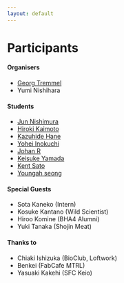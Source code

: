 ```yaml
---
layout: default
---
```


# Participants

#### Organisers
- [Georg Tremmel](georg/)
- Yumi Nishihara

#### Students
- [Jun Nishimura](jun/)
- [Hiroki Kaimoto](hiroki/)
- [Kazuhide Hane](kazuhide/)
- [Yohei Inokuchi](yohei/)
- [Johan R](johan/)
- [Keisuke Yamada](keisuke/)
- [Kent Sato](kent_sato/)
- [Youngah seong](youngah/)

#### Special Guests
- Sota Kaneko (Intern)
- Kosuke Kantano (Wild Scientist)
- Hiroo Komine (BHA4 Alumni)
- Yuki Tanaka (Shojin Meat)

#### Thanks to
- Chiaki Ishizuka (BioClub, Loftwork)
- Benkei (FabCafe MTRL)
- Yasuaki Kakehi (SFC Keio)

